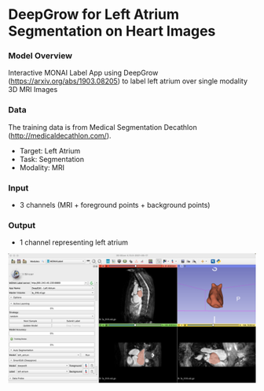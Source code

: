 # DeepGrow for Left Atrium Segmentation on Heart Images

### Model Overview

Interactive MONAI Label App using DeepGrow (https://arxiv.org/abs/1903.08205) to label left atrium over single modality 3D MRI Images

### Data

The training data is from Medical Segmentation Decathlon (http://medicaldecathlon.com/).

- Target: Left Atrium
- Task: Segmentation 
- Modality: MRI

### Input

- 3 channels (MRI + foreground points + background points)

### Output

- 1 channel representing left atrium


![DeepGrow for left atrium](../../docs/images/sample-apps/deepedit_left_atrium.png)